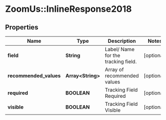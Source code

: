 # ZoomUs::InlineResponse2018

## Properties
Name | Type | Description | Notes
------------ | ------------- | ------------- | -------------
**field** | **String** | Label/ Name for the tracking field. | [optional] 
**recommended_values** | **Array&lt;String&gt;** | Array of recommended values | [optional] 
**required** | **BOOLEAN** | Tracking Field Required | [optional] 
**visible** | **BOOLEAN** | Tracking Field Visible | [optional] 


